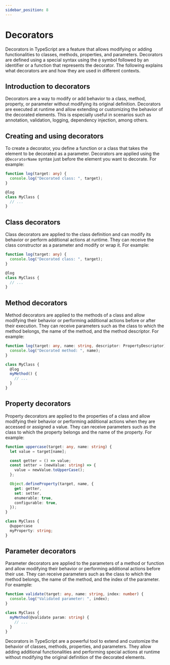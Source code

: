 ```yaml
---
sidebar_position: 8
---
```


# Decorators

Decorators in TypeScript are a feature that allows modifying or adding functionalities to classes, methods, properties, and parameters. Decorators are defined using a special syntax using the `@` symbol followed by an identifier or a function that represents the decorator. The following explains what decorators are and how they are used in different contexts.

## Introduction to decorators
Decorators are a way to modify or add behavior to a class, method, property, or parameter without modifying its original definition. Decorators are executed at runtime and allow extending or customizing the behavior of the decorated elements. This is especially useful in scenarios such as annotation, validation, logging, dependency injection, among others.

## Creating and using decorators
To create a decorator, you define a function or a class that takes the element to be decorated as a parameter. Decorators are applied using the `@DecoratorName` syntax just before the element you want to decorate. For example:
  ```typescript
  function log(target: any) {
    console.log("Decorated class: ", target);
  }

  @log
  class MyClass {
    // ...
  }
  ```

## Class decorators
Class decorators are applied to the class definition and can modify its behavior or perform additional actions at runtime. They can receive the class constructor as a parameter and modify or wrap it. For example:
  ```typescript
  function log(target: any) {
    console.log("Decorated class: ", target);
  }

  @log
  class MyClass {
    // ...
  }
  ```

## Method decorators
Method decorators are applied to the methods of a class and allow modifying their behavior or performing additional actions before or after their execution. They can receive parameters such as the class to which the method belongs, the name of the method, and the method descriptor. For example:
  ```typescript
  function log(target: any, name: string, descriptor: PropertyDescriptor) {
    console.log("Decorated method: ", name);
  }

  class MyClass {
    @log
    myMethod() {
      // ...
    }
  }
  ```

## Property decorators
Property decorators are applied to the properties of a class and allow modifying their behavior or performing additional actions when they are accessed or assigned a value. They can receive parameters such as the class to which the property belongs and the name of the property. For example:
  ```typescript
  function uppercase(target: any, name: string) {
    let value = target[name];

    const getter = () => value;
    const setter = (newValue: string) => {
      value = newValue.toUpperCase();
    };

    Object.defineProperty(target, name, {
      get: getter,
      set: setter,
      enumerable: true,
      configurable: true,
    });
  }

  class MyClass {
    @uppercase
    myProperty: string;
  }
  ```

## Parameter decorators
Parameter decorators are applied to the parameters of a method or function and allow modifying their behavior or performing additional actions before their use. They can receive parameters such as the class to which the method belongs, the name of the method, and the index of the parameter. For example:
  ```typescript
  function validate(target: any, name: string, index: number) {
    console.log("Validated parameter: ", index);
  }

  class MyClass {
    myMethod(@validate param: string) {
      // ...
    }
  }
  ```

Decorators in TypeScript are a powerful tool to extend and customize the behavior of classes, methods, properties, and parameters. They allow adding additional functionalities and performing special actions at runtime without modifying the original definition of the decorated elements.


